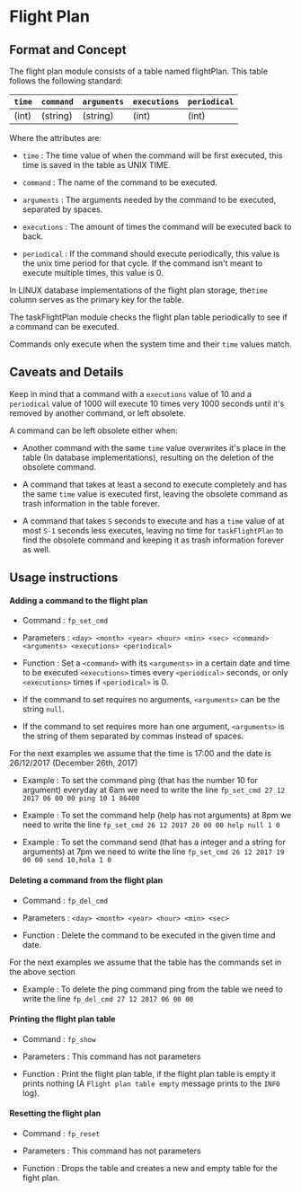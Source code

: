 # Flight Plan

## Format and Concept

The flight plan module consists of a table named flightPlan.
This table follows the following standard:

   | `time` | `command` | `arguments` | `executions` | `periodical` |
   | ------ |---------- | ----------- | ------------ | ------------ | 
   | (int)  | (string)  | (string)    | (int)        | (int)        | 

Where the attributes are:

- `time` : The time value of when the command will be first executed, this time is saved in the 
table as UNIX TIME.

- `command` : The name of the command to be executed.

- `arguments` : The arguments needed by the command to be executed, separated by spaces.

- `executions` : The amount of times the command will be executed back to back.

- `periodical` : If the command should execute periodically, this value is the unix time period for that
cycle. If the command isn't meant to execute multiple times, this value is 0.

In LINUX database implementations of the flight plan storage, the`time` column serves as the primary 
key for the table.

The taskFlightPlan module checks the flight plan table periodically to see if a command can be executed.

Commands only execute when the system time and their `time` values match.

## Caveats and Details

Keep in mind that a command with a `executions` value of 10 and a `periodical` value of 1000 will 
execute 10 times very 1000 seconds until it's removed by another command, or left obsolete.
 
A command can be left obsolete either when:

- Another command with the same `time` value overwrites it's place in the table (In database 
implementations), resulting on the deletion of the obsolete command.
 
- A command that takes at least a second to execute completely and has the same `time` value is executed 
first, leaving the obsolete command as trash information in the table forever.

- A command that takes `S` seconds to execute and has a `time` value of at most `S-1` seconds less 
executes, leaving no time for `taskFlightPlan` to find the obsolete command and keeping 
it as trash information forever as well.

## Usage instructions

#### Adding a command to the flight plan

- Command : `fp_set_cmd`

- Parameters : `<day> <month> <year> <hour> <min> <sec> <command> <arguments> <executions> <periodical>`

- Function : Set a `<command>` with its `<arguments>` in a certain date and time to be executed 
`<executions>` times every `<periodical>` seconds, or only `<executions>` times if `<periodical>` is 0.

- If the command to set requires no arguments, `<arguments>` can be the string `null`.

- If the command to set requires more han one argument, `<arguments>` is the string of them 
separated by commas instead of spaces.

For the next examples we assume that the time is 17:00 and the date is 26/12/2017 (December 26th, 2017)

- Example : To set the command ping (that has the number 10 for argument) everyday at 6am 
we need to write the line `fp_set_cmd 27 12 2017 06 00 00 ping 10 1 86400`

- Example : To set the command help (help has not arguments) at 8pm we need to write
the line `fp_set_cmd 26 12 2017 20 00 00 help null 1 0`

- Example : To set the command send (that has a integer and a string for arguments) at 7pm we 
need to write the line `fp_set_cmd 26 12 2017 19 00 00 send 10,hola 1 0`

#### Deleting a command from the flight plan

- Command : `fp_del_cmd`

- Parameters : `<day> <month> <year> <hour> <min> <sec>`

- Function : Delete the command to be executed in the given time and date.

For the next examples we assume that the table has the commands set in the above section

- Example : To delete the ping command ping from the table we need to write the 
line `fp_del_cmd 27 12 2017 06 00 00`

#### Printing the flight plan table

- Command : `fp_show`

- Parameters : This command has not parameters

- Function : Print the flight plan table, if the flight plan table is empty it prints nothing 
(A `Flight plan table empty` message prints to the `INFO` log).

#### Resetting the flight plan

- Command : `fp_reset`

- Parameters : This command has not parameters

- Function : Drops the table and creates a new and empty table for the fight plan.

